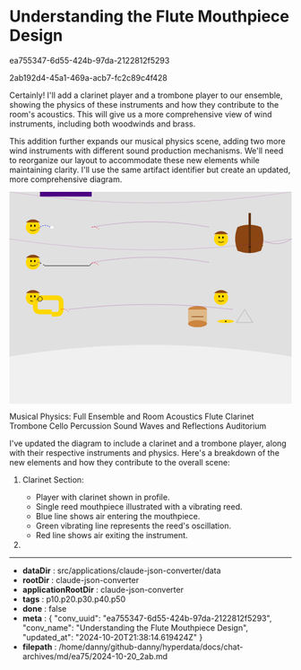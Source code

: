 # Understanding the Flute Mouthpiece Design

ea755347-6d55-424b-97da-2122812f5293

2ab192d4-45a1-469a-acb7-fc2c89c4f428

 Certainly! I'll add a clarinet player and a trombone player to our ensemble, showing the physics of these instruments and how they contribute to the room's acoustics. This will give us a more comprehensive view of wind instruments, including both woodwinds and brass.

<antThinking>This addition further expands our musical physics scene, adding two more wind instruments with different sound production mechanisms. We'll need to reorganize our layout to accommodate these new elements while maintaining clarity. I'll use the same artifact identifier but create an updated, more comprehensive diagram.</antThinking>

<antArtifact identifier="flute-mouthpiece-diagram" type="image/svg+xml" title="Comprehensive Musical Physics: Full Ensemble and Room Acoustics">
<svg xmlns="http://www.w3.org/2000/svg" viewBox="0 0 1200 900">
  <!-- Background (Auditorium) -->
  <rect x="0" y="0" width="1200" height="900" fill="#f0f0f0" />
  <path d="M0 0 L1200 0 L1200 700 Q600 600 0 700 Z" fill="#e0e0e0" />

  <!-- Flute Section -->
  <circle cx="100" cy="150" r="30" fill="#ffd700" />
  <ellipse cx="92" cy="144" rx="3" ry="5" fill="black" />
  <ellipse cx="108" cy="144" rx="3" ry="5" fill="black" />
  <path d="M88 162 Q100 168 112 162" fill="none" stroke="black" stroke-width="2" />
  <path d="M70 130 Q100 105 130 130" fill="#8B4513" />
  <rect x="130" cy="144" width="220" height="15" fill="#d4af37" />
  <ellipse cx="180" cy="151" rx="8" ry="5" fill="white" />
  <path d="M115 162 Q147 130 175 151" fill="none" stroke="blue" stroke-width="2" stroke-dasharray="5,5">
    <animate attributeName="stroke-dashoffset" from="10" to="0" dur="1s" repeatCount="indefinite" />
  </path>
  <path d="M350 151 Q365 143 380 159" fill="none" stroke="red" stroke-width="2" stroke-dasharray="5,5">
    <animate attributeName="stroke-dashoffset" from="10" to="0" dur="1s" repeatCount="indefinite" />
  </path>

  <!-- Clarinet Section -->
  <circle cx="100" cy="300" r="30" fill="#ffd700" />
  <ellipse cx="92" cy="294" rx="3" ry="5" fill="black" />
  <ellipse cx="108" cy="294" rx="3" ry="5" fill="black" />
  <path d="M88 312 Q100 318 112 312" fill="none" stroke="black" stroke-width="2" />
  <path d="M70 280 Q100 255 130 280" fill="#8B4513" />
  <rect x="130" cy="294" width="220" height="20" fill="#4B0082" />
  <path d="M130 304 L140 304 L150 314 L340 314 L350 304" fill="none" stroke="black" stroke-width="2" />
  <ellipse cx="140" cy="304" rx="5" ry="3" fill="white" />
  <path d="M115 312 Q125 290 135 304" fill="none" stroke="blue" stroke-width="2" stroke-dasharray="5,5">
    <animate attributeName="stroke-dashoffset" from="10" to="0" dur="1s" repeatCount="indefinite" />
  </path>
  <path d="M135 304 Q138 300 141 304" fill="none" stroke="green" stroke-width="1">
    <animate attributeName="d" 
             values="M135 304 Q138 300 141 304;M135 304 Q138 308 141 304;M135 304 Q138 300 141 304"
             dur="0.5s" repeatCount="indefinite" />
  </path>
  <path d="M350 304 Q365 296 380 312" fill="none" stroke="red" stroke-width="2" stroke-dasharray="5,5">
    <animate attributeName="stroke-dashoffset" from="10" to="0" dur="1s" repeatCount="indefinite" />
  </path>

  <!-- Trombone Section -->
  <circle cx="100" cy="450" r="30" fill="#ffd700" />
  <ellipse cx="92" cy="444" rx="3" ry="5" fill="black" />
  <ellipse cx="108" cy="444" rx="3" ry="5" fill="black" />
  <path d="M88 462 Q100 468 112 462" fill="none" stroke="black" stroke-width="2" />
  <path d="M70 430 Q100 405 130 430" fill="#8B4513" />
  <path d="M130 450 L200 450 Q220 450 220 470 L220 500 Q220 520 200 520 L180 520" fill="none" stroke="#FFD700" stroke-width="20" />
  <path d="M180 510 L130 510 Q110 510 110 490 L110 460" fill="none" stroke="#FFD700" stroke-width="20" />
  <circle cx="130" cy="455" r="10" fill="#FFD700" stroke="black" stroke-width="2" />
  <path d="M115 462 Q120 450 125 455" fill="none" stroke="blue" stroke-width="2" stroke-dasharray="5,5">
    <animate attributeName="stroke-dashoffset" from="10" to="0" dur="1s" repeatCount="indefinite" />
  </path>
  <path d="M125 455 Q127 452 129 455" fill="none" stroke="green" stroke-width="1">
    <animate attributeName="d" 
             values="M125 455 Q127 452 129 455;M125 455 Q127 458 129 455;M125 455 Q127 452 129 455"
             dur="0.3s" repeatCount="indefinite" />
  </path>
  <path d="M220 500 Q235 492 250 508" fill="none" stroke="red" stroke-width="2" stroke-dasharray="5,5">
    <animate attributeName="stroke-dashoffset" from="10" to="0" dur="1s" repeatCount="indefinite" />
  </path>

  <!-- Cello Section -->
  <circle cx="900" cy="200" r="30" fill="#ffd700" />
  <ellipse cx="892" cy="194" rx="3" ry="5" fill="black" />
  <ellipse cx="908" cy="194" rx="3" ry="5" fill="black" />
  <path d="M888 212 Q900 218 912 212" fill="none" stroke="black" stroke-width="2" />
  <path d="M870 180 Q900 155 930 180" fill="#8B4513" />
  <path d="M970 150 Q1020 130 1070 150 Q1090 200 1070 250 Q1020 270 970 250 Q950 200 970 150" fill="#8B4513" />
  <rect x="1017" y="90" width="10" height="60" fill="#8B4513" />
  <line x1="1019" y1="90" x2="1019" y2="260" stroke="black" stroke-width="1" />
  <line x1="1022" y1="90" x2="1022" y2="260" stroke="black" stroke-width="1" />
  <line x1="1025" y1="90" x2="1025" y2="260" stroke="black" stroke-width="1" />
  <rect x="1030" y="180" width="70" height="2" fill="#8B4513" transform="rotate(45, 1030, 180)" />
  <path d="M1017 235 Q1022 232 1027 235" fill="none" stroke="black" stroke-width="2" />
  <path d="M1019 180 Q1022 177 1025 180 Q1028 183 1031 180" fill="none" stroke="green" stroke-width="1">
    <animate attributeName="d" 
             values="M1019 180 Q1022 177 1025 180 Q1028 183 1031 180;
                     M1019 180 Q1022 183 1025 180 Q1028 177 1031 180;
                     M1019 180 Q1022 177 1025 180 Q1028 183 1031 180"
             dur="0.5s" repeatCount="indefinite" />
  </path>

  <!-- Percussion Section -->
  <circle cx="900" cy="450" r="30" fill="#ffd700" />
  <ellipse cx="892" cy="444" rx="3" ry="5" fill="black" />
  <ellipse cx="908" cy="444" rx="3" ry="5" fill="black" />
  <path d="M888 462 Q900 468 912 462" fill="none" stroke="black" stroke-width="2" />
  <path d="M870 430 Q900 405 930 430" fill="#8B4513" />
  
  <!-- Drum -->
  <ellipse cx="800" cy="500" rx="40" ry="15" fill="#CD853F" />
  <rect x="760" y="500" width="80" height="60" fill="#DEB887" />
  <ellipse cx="800" cy="560" rx="40" ry="15" fill="#CD853F" />
  <line x1="775" y1="530" x2="825" y2="530" stroke="#8B4513" stroke-width="3" />
  
  <!-- Cymbal -->
  <ellipse cx="920" cy="550" rx="35" ry="7" fill="#FFD700" />
  <line x1="918" y1="550" x2="922" y2="550" stroke="black" stroke-width="6">
    <animate attributeName="y1" values="548;552;548" dur="0.5s" repeatCount="indefinite" />
    <animate attributeName="y2" values="552;548;552" dur="0.5s" repeatCount="indefinite" />
  </line>
  
  <!-- Triangle -->
  <path d="M1000 500 L1035 555 L965 555 Z" fill="none" stroke="#C0C0C0" stroke-width="3" />
  <line x1="998" y1="525" x2="1002" y2="525" stroke="#C0C0C0" stroke-width="4">
    <animate attributeName="x1" values="996;1000;996" dur="0.5s" repeatCount="indefinite" />
    <animate attributeName="x2" values="1000;996;1000" dur="0.5s" repeatCount="indefinite" />
  </line>

  <!-- Sound Waves and Reflections -->
  <path d="M350 150 Q600 100 850 150" fill="none" stroke="purple" stroke-width="2" opacity="0.3">
    <animate attributeName="d" 
             values="M350 150 Q600 100 850 150;M350 150 Q600 200 850 150;M350 150 Q600 100 850 150"
             dur="3s" repeatCount="indefinite" />
  </path>
  <path d="M350 300 Q600 250 850 300" fill="none" stroke="purple" stroke-width="2" opacity="0.3">
    <animate attributeName="d" 
             values="M350 300 Q600 250 850 300;M350 300 Q600 350 850 300;M350 300 Q600 250 850 300"
             dur="2.5s" repeatCount="indefinite" />
  </path>
  <path d="M250 500 Q600 450 950 500" fill="none" stroke="purple" stroke-width="2" opacity="0.3">
    <animate attributeName="d" 
             values="M250 500 Q600 450 950 500;M250 500 Q600 550 950 500;M250 500 Q600 450 950 500"
             dur="2s" repeatCount="indefinite" />
  </path>
  <path d="M1070 200 Q1135 250 1200 200" fill="none" stroke="purple" stroke-width="2" opacity="0.3">
    <animate attributeName="d" 
             values="M1070 200 Q1135 250 1200 200;M1070 200 Q1135 150 1200 200;M1070 200 Q1135 250 1200 200"
             dur="1.5s" repeatCount="indefinite" />
  </path>
  
  <!-- Reflected Waves -->
  <path d="M1200 200 Q600 300 0 200" fill="none" stroke="purple" stroke-width="2" opacity="0.2">
    <animate attributeName="d" 
             values="M1200 200 Q600 300 0 200;M1200 200 Q600 100 0 200;M1200 200 Q600 300 0 200"
             dur="4s" repeatCount="indefinite" />
  </path>
  <path d="M1200 0 Q600 100 0 0" fill="none" stroke="purple" stroke-width="2" opacity="0.2">
    <animate attributeName="d" 
             values="M1200 0 Q600 100 0 0;M1200 0 Q600 -100 0 0;M1200 0 Q600 100 0 0"
             dur="5s" repeatCount="indefinite" />
  </path>

  <!-- Labels -->
  <text x="600" y="30" text-anchor="middle" font-size="24" fill="#8B4513">Musical Physics: Full Ensemble and Room Acoustics</text>
  <text x="100" y="100" text-anchor="middle" font-size="14" fill="#8B4513">Flute</text>
  <text x="100" y="250" text-anchor="middle" font-size="14" fill="#8B4513">Clarinet</text>
  <text x="100" y="400" text-anchor="middle" font-size="14" fill="#8B4513">Trombone</text>
  <text x="900" cy="150" text-anchor="middle" font-size="14" fill="#8B4513">Cello</text>
  <text x="900" cy="400" text-anchor="middle" font-size="14" fill="#8B4513">Percussion</text>
  <text x="600" y="650" text-anchor="middle" font-size="16" fill="#4B0082">Sound Waves and Reflections</text>
  <text x="600" y="850" text-anchor="middle" font-size="16" fill="#8B4513">Auditorium</text>
</svg>
</antArtifact>

I've updated the diagram to include a clarinet and a trombone player, along with their respective instruments and physics. Here's a breakdown of the new elements and how they contribute to the overall scene:

1. Clarinet Section:
   - Player with clarinet shown in profile.
   - Single reed mouthpiece illustrated with a vibrating reed.
   - Blue line shows air entering the mouthpiece.
   - Green vibrating line represents the reed's oscillation.
   - Red line shows air exiting the instrument.

2.

---

* **dataDir** : src/applications/claude-json-converter/data
* **rootDir** : claude-json-converter
* **applicationRootDir** : claude-json-converter
* **tags** : p10.p20.p30.p40.p50
* **done** : false
* **meta** : {
  "conv_uuid": "ea755347-6d55-424b-97da-2122812f5293",
  "conv_name": "Understanding the Flute Mouthpiece Design",
  "updated_at": "2024-10-20T21:38:14.619424Z"
}
* **filepath** : /home/danny/github-danny/hyperdata/docs/chat-archives/md/ea75/2024-10-20_2ab.md